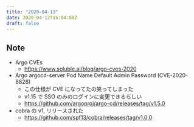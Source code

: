 ```yaml
---
title: "2020-04-13"
date: 2020-04-12T15:04:08Z
draft: false
---
```


## Note

* Argo CVEs
  * https://www.soluble.ai/blog/argo-cves-2020
* Argo argocd-server Pod Name Default Admin Password (CVE-2020-8828)
  * この仕様が CVE になってたの笑ってしまった
  * v1.15 で SSO のみのログインに変更できるらしい
  * https://github.com/argoproj/argo-cd/releases/tag/v1.5.0
* cobra の v1, リリースされた
  * https://github.com/spf13/cobra/releases/tag/v1.0.0

